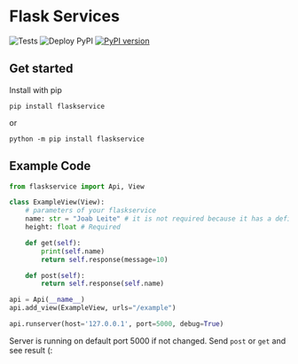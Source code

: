 # Flask Services
![Tests](https://github.com/jlsneto/flaskservice/workflows/Python%20Tests/badge.svg)
![Deploy PyPI](https://github.com/jlsneto/flaskservice/workflows/PyPi%Publish/badge.svg)
[![PyPI version](https://badge.fury.io/py/flaskservice.svg)](https://badge.fury.io/py/flaskservice)

## Get started
Install with pip

`pip install flaskservice`

or

`python -m pip install flaskservice`

## Example Code
```python
from flaskservice import Api, View

class ExampleView(View):
    # parameters of your flaskservice
    name: str = "Joab Leite" # it is not required because it has a defined value
    height: float # Required

    def get(self):
        print(self.name)
        return self.response(message=10)

    def post(self):
        return self.response(self.name)

api = Api(__name__)
api.add_view(ExampleView, urls="/example")

api.runserver(host='127.0.0.1', port=5000, debug=True)
```
Server is running on default port 5000 if not changed.
Send ``post`` or ``get`` and see result (:
